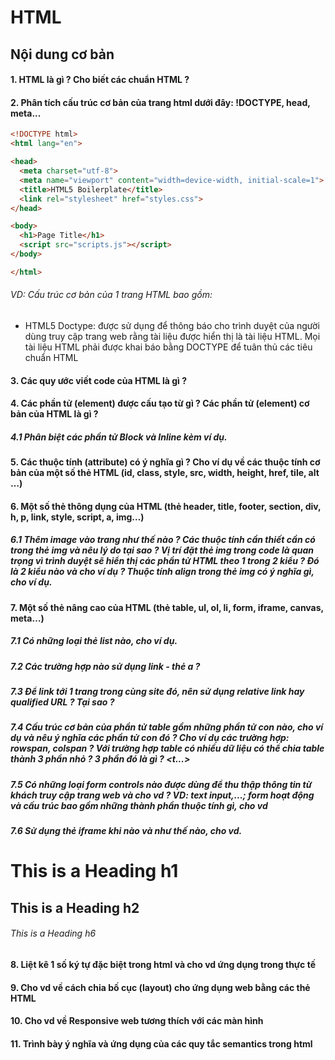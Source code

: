 # HTML

## Nội dung cơ bản
#### 1. HTML là gì ? Cho biết các chuẩn HTML ?
#### 2. Phân tích cấu trúc cơ bản của trang html dưới đây: !DOCTYPE, head, meta...
```html
<!DOCTYPE html>
<html lang="en">

<head>
  <meta charset="utf-8">
  <meta name="viewport" content="width=device-width, initial-scale=1">
  <title>HTML5 Boilerplate</title>
  <link rel="stylesheet" href="styles.css">
</head>

<body>
  <h1>Page Title</h1>
  <script src="scripts.js"></script>
</body>

</html>

```
###### VD: Cấu trúc cơ bản của 1 trang HTML bao gồm: 
* HTML5 Doctype: được sử dụng để thông báo cho trình duyệt của người dùng truy cập trang web rằng tài liệu được hiển thị là tài liệu HTML. Mọi tài liệu HTML phải được khai báo bằng DOCTYPE để tuân thủ các tiêu chuẩn HTML

#### 3. Các quy ước viết code của HTML là gì ?
#### 4. Các phần tử (element) được cấu tạo từ gì ? Các phần tử (element) cơ bản của HTML là gì ?
##### 4.1 Phân biệt các phần tử Block và Inline kèm ví dụ.
#### 5. Các thuộc tính (attribute) có ý nghĩa gì ? Cho ví dụ về các thuộc tính cơ bản của một số thẻ HTML (id, class, style, src, width, height, href, tile, alt …)
#### 6. Một số thẻ thông dụng của HTML (thẻ header, title, footer, section, div, h, p, link, style, script, a, img…)
##### 6.1 Thêm image vào trang như thế nào ? Các thuộc tính cần thiết cần có trong thẻ img và nêu lý do tại sao ? Vị trí đặt thẻ img trong code là quan trọng vì trình duyệt sẽ hiển thị các phần tử HTML theo 1 trong 2 kiểu ? Đó là 2 kiểu nào và cho ví dụ ? Thuộc tính align trong thẻ img có ý nghĩa gì, cho ví dụ.
#### 7. Một số thẻ nâng cao của HTML (thẻ table, ul, ol, li, form,  iframe, canvas, meta…)
##### 7.1 Có những loại thẻ list nào, cho ví dụ.
##### 7.2 Các trường hợp nào sử dụng link - thẻ a ?
##### 7.3 Để link tới 1 trang trong cùng site đó, nên sử dụng relative link hay qualified URL ? Tại sao ?
##### 7.4 Cấu trúc cơ bản của phần tử table gồm những phần tử con nào, cho ví dụ và nêu ý nghĩa các phần tử con đó ? Cho ví dụ các trường hợp: rowspan, colspan ? Với trường hợp table có nhiều dữ liệu có thể chia table thành 3 phần nhỏ ? 3 phần đó là gì ? <t...>
##### 7.5 Có những loại form controls nào được dùng để thu thập thông tin từ khách truy cập trang web và cho vd ? VD: text input,...; form hoạt động và cấu trúc bao gồm những thành phần thuộc tính gì, cho vd
##### 7.6 Sử dụng thẻ iframe khi nào và như thế nào, cho vd.
# This is a Heading h1
## This is a Heading h2
###### This is a Heading h6
#### 8. Liệt kê 1 số ký tự đặc biệt trong html và cho vd ứng dụng trong thực tế
#### 9. Cho vd về cách chia bố cục (layout) cho ứng dụng web bằng các thẻ HTML
#### 10. Cho vd về Responsive web tương thích với các màn hình
#### 11. Trình bày ý nghĩa và ứng dụng của các quy tắc semantics trong html
